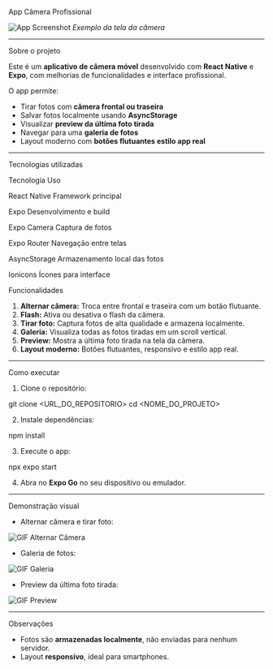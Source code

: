 
 App Câmera Profissional

![App Screenshot](./assets/screenshot.png)
*Exemplo da tela da câmera*

---

Sobre o projeto

Este é um **aplicativo de câmera móvel** desenvolvido com **React Native** e **Expo**, com melhorias de funcionalidades e interface profissional.

O app permite:

* Tirar fotos com **câmera frontal ou traseira**
* Salvar fotos localmente usando **AsyncStorage**
* Visualizar **preview da última foto tirada**
* Navegar para uma **galeria de fotos**
* Layout moderno com **botões flutuantes estilo app real**

---

Tecnologias utilizadas

Tecnologia    Uso                           
 
React Native   Framework principal           

Expo           Desenvolvimento e build       

Expo Camera    Captura de fotos              

Expo Router    Navegação entre telas         

AsyncStorage   Armazenamento local das fotos 

Ionicons       Ícones para interface




Funcionalidades

1. **Alternar câmera:** Troca entre frontal e traseira com um botão flutuante.
2. **Flash:** Ativa ou desativa o flash da câmera.
3. **Tirar foto:** Captura fotos de alta qualidade e armazena localmente.
4. **Galeria:** Visualiza todas as fotos tiradas em um scroll vertical.
5. **Preview:** Mostra a última foto tirada na tela da câmera.
6. **Layout moderno:** Botões flutuantes, responsivo e estilo app real.

---

 Como executar

1. Clone o repositório:


git clone <URL_DO_REPOSITORIO>
cd <NOME_DO_PROJETO>


2. Instale dependências:


npm install


3. Execute o app:


npx expo start


4. Abra no **Expo Go** no seu dispositivo ou emulador.

---

 Demonstração visual



* Alternar câmera e tirar foto:

![GIF Alternar Câmera](./assets/take_photo.gif)

* Galeria de fotos:

![GIF Galeria](./assets/gallery.gif)

* Preview da última foto tirada:

![GIF Preview](./assets/preview.gif)

---

 Observações

* Fotos são **armazenadas localmente**, não enviadas para nenhum servidor.
* Layout **responsivo**, ideal para smartphones.




